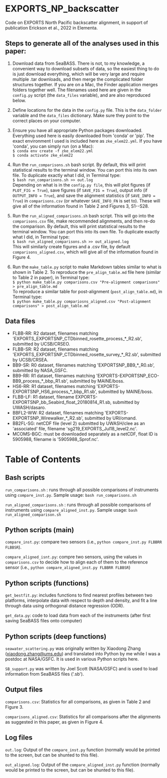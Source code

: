 # EXPORTS_NP_backscatter
Code on EXPORTS North Pacific backscatter alignment, in support of publication Erickson et al., 2022 in Elementa.

## Steps to generate all of the analyses used in this paper:

1. Download data from SeaBASS. There is not, to my knowledge, a convenient way to download subsets of data, so the easiest thing to do is just download everything, which will be very large and require multiple .tar downloads, and then merge the complicated folder structures together. If you are on a Mac, the Finder application merges folders together well. The filenames used here are given in the `config.py` script (the `data_files` variable), and are also reproduced below.

2. Define locations for the data in the `config.py` file. This is the `data_folder` variable and the `data_files` dictionary. Make sure they point to the correct places on your computer.

3. Ensure you have all appropriate Python packages downloaded. Everything used here is easily downloaded from 'conda' or 'pip'. The exact environment I used is included here as `zke_elem22.yml`. If you have 'conda', you can simply run (on a Mac):  
`$ conda env create -f zke_elem22.yml`  
`$ conda activate zke_elem22`  

4. Run the `run_comparisons.sh` bash script. By default, this will print statistical results to the terminal window. You can port this into its own file. To duplicate exactly what I did, in Terminal type:  
`$ bash run_comparisons.sh >> out.log`  
Depending on what is in the `config.py file`, this will plot figures (if `PLOT_FIG = True`), save figures (if `SAVE_FIG = True`), output info (if `OUTPUT_INFO = True`), and save the alignment statistics  (if `SAVE_INFO = True`) in `comparisons.csv` (or whatever `SAVE_INFO_FN` is set to). These will give all of the information found in Table 2 and Figures 3, S1--S28.

5. Run the `run_aligned_comparisons.sh` bash script. This will go into the `comparisons.csv` file, make recommended alignments, and then re-do the comparison. By default, this will print statistical results to the terminal window. You can port this into its own file. To duplicate exactly what I did, in Terminal type:  
`$ bash run_aligned_comparisons.sh >> out_aligned.log`  
This will similarly create figures and a .csv file, by default `comparisons_aligned.csv`, which will give all of the information found in Figure 4.

6. Run the `make_table.py` script to make Markdown tables similar to what is shown in Table 2. To reproduce the `pre_align_table.md` file here (similar to Table 2 in paper), in Terminal type:  
`$ python make_table.py comparisons.csv "Pre-alignment comparisons" > pre_align_table.md`  
To reproduce a similar table for post-alignment (`post_align_table.md`), in Terminal type:  
`$ python make_table.py compariosns_aligned.csv "Post-alignment comparisons" > post_align_table.md`  

## Data files
- FLBB-RR: R2 dataset, filenames matching 'EXPORTS_EXPORTSNP_CTDbinned_rosette_process\_\*\_R2.sb', submitted by UCSB/CRSEO.  
- FLBB-SR: R2 dataset, filenames matching 'EXPORTS_EXPORTSNP_CTDbinned_rosette_survey\_\*\_R2.sb', submitted by UCSB/CRSEA.  
- BB9-SR: R0 dataset, filenames matching 'EXPORTSNP_BB9\_\*\_R0.sb', submitted by NASA_GSFC.  
- BB9-RR: R1 dataset, filenames matching 'EXPORTS-EXPORTSNP_ECO-BB9_process\_\*\_bbp_R1.sb', submitted by MAINE/boss.  
- HS6-RR: R1 dataset, filenames matching 'EXPORTS-EXPORTSNP_HS6_process\_\*\_bbp_R1.sb', submitted by MAINE/boss.
- FLBB-LF: R1 dataset, filename EXPORTS-EXPORTSNP_bb_Seabird_float_20180814_R1.sb, submitted by UWASH/dasaro.  
- BBFL2-WW: R2 dataset, filenames matching 'EXPORTS-EXPORTSNP_Wirewalker\_\*\_R2.sb', submitted by URI/omand.  
- BB2FL-SG: netCDF file (level 2) submitted by UWASH/clee as an 'associated' file, filename 'sg219_EXPORTS_Jul18_level2.nc'.  
- MCOMS-BGC: must be downloaded separately as a netCDF, float ID is 5905988, filename is '5905988_Sprof.nc'.

# Table of Contents

## Bash scripts

`run_comparisons.sh` : runs through all possible comparisons of instruments using `compare_inst.py`. Sample usage: `bash run_comparisons.sh` 

`run_aligned_comparisons.sh` : runs through all possible comparisons of instruments using `compare_aligned_inst.py`. Sample usage: `bash run_aligned_comparison.sh`

## Python scripts (main)

`compare_inst.py`: compare two sensors (i.e., `python compare_inst.py FLBBRR FLBBSR`).

`compare_aligned_isnt.py`: compre two sensors, using the values in `comparisons.csv` to decide how to align each of them to the reference sensor (i.e., `python compare_aligned_inst.py FLBBRR FLBBSR`)

## Python scripts (functions)

`get_bestfit.py`: includes functions to find nearest profiles between two platforms, interpolate data with respect to depth and density, and fit a line through data using orthogonal distance regression (ODR).

`get_data.py`: code to load data from each of the instruments (after first saving SeaBASS files onto computer)

## Python scripts (deep functions)

`seawater_scattering.py` was originally written by Xiaodong Zhang (xiaodong.zhang@ums.edu) and translated into Python by me while I was a postdoc at NASA/GSFC. It is used in various Python scripts here.

`SB_support.py` was written by Joel Scott (NASA/GSFC) and is used to load information from SeaBASS files ('.sb').

## Output files

`comparisons.csv`: Statistics for all comparisons, as given in Table 2 and Figure 3.

`comparisons_aligned.csv`: Statistics for all comparisons after the alignments as suggested in this paper, as given in Figure 4.

## Log files

`out.log`: Output of the `compare_inst.py` function (normally would be printed to the screen, but can be shunted to this file).

`out_aligned.log`: Output of the `compare_aligned_inst.py` function (normally would be printed to the screen, but can be shunted to this file).



